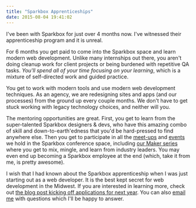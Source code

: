 ```yaml
---
title: "Sparkbox Apprenticeships"
date: 2015-08-04 19:41:02
---
```


I've been with Sparkbox for just over 4 months now. I've witnessed their apprenticeship program and it is unreal.

For 6 months you get paid to come into the Sparkbox space and learn modern web development. Unlike many internships out there, you aren't doing cleanup work for client projects or being burdened with repetitive QA tasks. *You'll spend all of your time focusing on your learning*, which is a mixture of self-directed work and guided practice.

You get to work with modern tools and use modern web development techniques. As an agency, we are redesigning sites and apps (and our processes) from the ground up every couple months. We don't have to get stuck working with legacy technology choices, and neither will you.

The mentoring opportunities are great. First, you get to learn from the super-talented Sparkbox designers & devs, who have this amazing combo of skill and down-to-earth'edness that you'd be hard-pressed to find anywhere else. Then you get to participate in all the [meet-ups][1] and [events][2] we hold in the Sparkbox conference space, including [our Maker series][3] where you get to mix, mingle, and learn from industry leaders. You may even end up becoming a Sparkbox employee at the end (which, take it from me, is pretty awesome).

 [1]: http://www.meetup.com/dayton-web-developers/
 [2]: http://gemcityjs.com/
 [3]: http://buildright.io/maker-series/

I wish that I had known about the Sparkbox apprenticeship when I was just starting out as a web developer. It is the best kept secret for web development in the Midwest. If you are interested in learning more, check out [the blog post kicking off applications for next year][4]. You can also [email me][5] with questions which I'll be happy to answer.

 [4]: https://seesparkbox.com/foundry/apply_for_sparkboxs_2017_dev_apprenticeship
 [5]: {{site.url}}/contact
